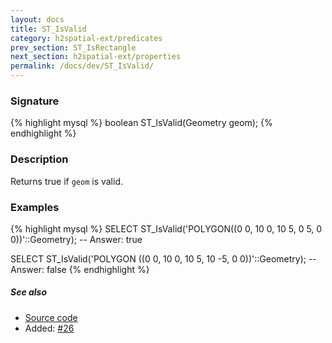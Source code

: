 ```yaml
---
layout: docs
title: ST_IsValid
category: h2spatial-ext/predicates
prev_section: ST_IsRectangle
next_section: h2spatial-ext/properties
permalink: /docs/dev/ST_IsValid/
---
```


### Signature

{% highlight mysql %}
boolean ST_IsValid(Geometry geom);
{% endhighlight %}

### Description

Returns true if `geom` is valid.

### Examples

{% highlight mysql %}
SELECT ST_IsValid('POLYGON((0 0, 10 0, 10 5, 0 5, 0 0))'::Geometry);
-- Answer:    true

SELECT ST_IsValid('POLYGON ((0 0, 10 0, 10 5, 10 -5, 0 0))'::Geometry);
-- Answer:    false
{% endhighlight %}

##### See also

* [Source code](https://github.com/irstv/H2GIS/blob/master/h2spatial-ext/src/main/java/org/h2gis/h2spatialext/function/spatial/predicates/ST_IsValid.java)
* Added: [#26](https://github.com/irstv/H2GIS/pull/26)
